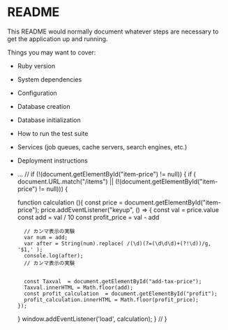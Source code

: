 # README

This README would normally document whatever steps are necessary to get the
application up and running.

Things you may want to cover:

* Ruby version

* System dependencies

* Configuration

* Database creation

* Database initialization

* How to run the test suite

* Services (job queues, cache servers, search engines, etc.)

* Deployment instructions

* ...
 // if (!(document.getElementById("item-price") != null)) {
  if ( document.URL.match("/items") || (!(document.getElementById("item-price") != null))) {
  
    function calculation (){
      const price  = document.getElementById("item-price");
      price.addEventListener("keyup", () => {
        const val = price.value
        const add = val / 10
        const profit_price = val - add
        
  
        // カンマ表示の実験
        var num = add;
        var after = String(num).replace( /(\d)(?=(\d\d\d)+(?!\d))/g, '$1,' );
        console.log(after);
        // カンマ表示の実験
  
  
        const Taxval  = document.getElementById("add-tax-price");
        Taxval.innerHTML = Math.floor(add);
        const profit_calculation  = document.getElementById("profit");
        profit_calculation.innerHTML = Math.floor(profit_price);
      });
    }
    window.addEventListener('load', calculation);
   }
  // }
